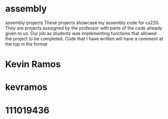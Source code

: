 # assembly
assembly projects
These projects showcase my assembly code for cs220. They are projects asssigned by the professor with parts of the code already 
given to us. Our job as students was implementing functions that allowed the project to be completed. Code that I 
have written will have a comment at the top in the format
# Kevin Ramos
# kevramos
# 111019436
